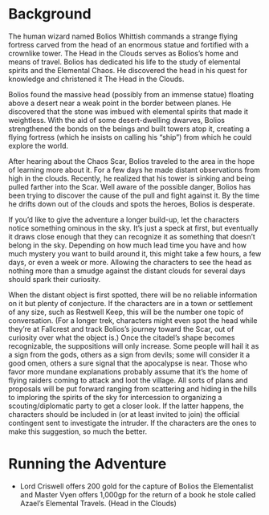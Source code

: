 # Background
The human wizard named Bolios Whittish commands a strange flying fortress carved from the head of an enormous statue and fortified with a crownlike tower. The Head in the Clouds serves as Bolios’s home and means of travel. Bolios has dedicated his life to the study of elemental spirits and the Elemental Chaos. He discovered the head in his quest for knowledge and christened it The Head in the Clouds. 

Bolios found the massive head (possibly from an immense statue) floating above a desert near a weak point in the border between planes. He discovered that the stone was imbued with elemental spirits that made it weightless. With the aid of some desert-dwelling dwarves, Bolios strengthened the bonds on the beings and built towers atop it, creating a flying fortress (which he insists on calling his “ship”) from which he could explore the world. 

After hearing about the Chaos Scar, Bolios traveled to the area in the hope of learning more about it. For a few days he made distant observations from high in the clouds. Recently, he realized that his tower is sinking and being pulled farther into the Scar. Well aware of the possible danger, Bolios has been trying to discover the cause of the pull and fight against it. By the time he drifts down out of the clouds and spots the heroes, Bolios is desperate. 

If you’d like to give the adventure a longer build-up, let the characters notice something ominous in the sky. It’s just a speck at first, but eventually it draws close enough that they can recognize it as something that doesn’t belong in the sky. Depending on how much lead time you have and how much mystery you want to build around it, this might take a few hours, a few days, or even a week or more. Allowing the characters to see the head as nothing more than a smudge against the distant clouds for several days should spark their curiosity. 

When the distant object is first spotted, there will be no reliable information on it but plenty of conjecture. If the characters are in a town or settlement of any size, such as Restwell Keep, this will be the number one topic of conversation. (For a longer trek, characters might even spot the head while they’re at Fallcrest and track Bolios’s journey toward the Scar, out of curiosity over what the object is.) Once the citadel’s shape becomes recognizable, the suppositions will only increase. Some people will hail it as a sign from the gods, others as a sign from devils; some will consider it a good omen, others a sure signal that the apocalypse is near. Those who favor more mundane explanations probably assume that it’s the home of flying raiders coming to attack and loot the village. All sorts of plans and proposals will be put forward ranging from scattering and hiding in the hills to imploring the spirits of the sky for intercession to organizing a scouting/diplomatic party to get a closer look. If the latter happens, the characters should be included in (or at least invited to join) the official contingent sent to investigate the intruder. If the characters are the ones to make this suggestion, so much the better.

# Running the Adventure
-   Lord Criswell offers 200 gold for the capture of Bolios the Elementalist and Master Vyen offers 1,000gp for the return of a book he stole called Azael’s Elemental Travels. (Head in the Clouds)